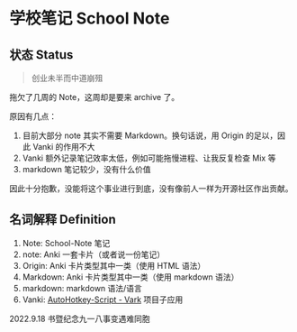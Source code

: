 # 学校笔记 School Note

## 状态 Status

> 创业未半而中道崩殂

拖欠了几周的 Note，这周却是要来 archive 了。

原因有几点：
1. 目前大部分 note 其实不需要 Markdown。换句话说，用 Origin 的足以，因此 Vanki 的作用不大
2. Vanki 额外记录笔记效率太低，例如可能拖慢进程、让我反复检查 Mix 等
3. markdown 笔记较少，没有什么价值

因此十分抱歉，没能将这个事业进行到底，没有像前人一样为开源社区作出贡献。

## 名词解释 Definition

1. Note: School-Note 笔记
2. note: Anki 一套卡片（或者说一份笔记）
3. Origin: Anki 卡片类型其中一类（使用 HTML 语法）
4. Markdown: Anki 卡片类型其中一类（使用 markdown 语法）
5. markdown: markdown 语法/语言
6. Vanki: [AutoHotkey-Script - Vark](https://github.com/pilgrimlyieu/AutoHotkey-Script/tree/master/Tool/Vark) 项目子应用

2022.9.18 书暨纪念九一八事变遇难同胞
